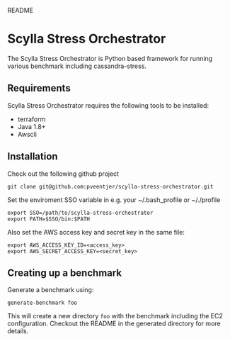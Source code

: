 README

# Scylla Stress Orchestrator

The Scylla Stress Orchestrator is Python based framework for running various benchmark including cassandra-stress.

## Requirements

Scylla Stress Orchestrator requires the following tools to be installed:
- terraform
- Java 1.8+
- Awscli

## Installation

Check out the following github project

```
git clone git@github.com:pveentjer/scylla-stress-orchestrator.git
```

Set the enviroment SSO variable in e.g. your ~/.bash_profile or ~/./profile

```
export SSO=/path/to/scylla-stress-orchestrator
export PATH=$SSO/bin:$PATH
```

Also set the AWS access key and secret key in the same file:

```
export AWS_ACCESS_KEY_ID=<access_key>
export AWS_SECRET_ACCESS_KEY=<secret_key>

```

## Creating up a benchmark

Generate a benchmark using:
```
generate-benchmark foo
```
This will create a new directory `foo` with the benchmark including the EC2 configuration.
Checkout the README in the generated directory for more details.

